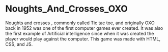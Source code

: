 # Noughts_And_Crosses_OXO
Noughts and crosses , commonly called Tic tac toe, and originally OXO back in 1952 was one of the first computer games ever created. It was also the first example of Artificial intelligence since when it was created the player would play against the computer. This game was made with HTML, CSS, and JS.
